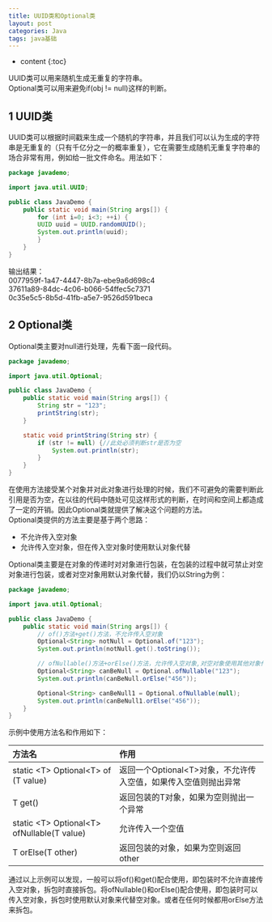 ```yaml
---
title: UUID类和Optional类
layout: post
categories: Java
tags: java基础
---
```

* content
{:toc}

UUID类可以用来随机生成无重复的字符串。  
Optional类可以用来避免if(obj != null)这样的判断。



## 1 UUID类

UUID类可以根据时间戳来生成一个随机的字符串，并且我们可以认为生成的字符串是无重复的（只有千亿分之一的概率重复），它在需要生成随机无重复字符串的场合非常有用，例如给一批文件命名。用法如下：

```java
package javademo;

import java.util.UUID;

public class JavaDemo {
    public static void main(String args[]) {
        for (int i=0; i<3; ++i) {
        UUID uuid = UUID.randomUUID();
        System.out.println(uuid);
        }
    }
}
```

输出结果：  
0077959f-1a47-4447-8b7a-ebe9a6d698c4  
37611a89-84dc-4c06-b066-54ffec5c7371  
0c35e5c5-8b5d-41fb-a5e7-9526d591beca  

## 2 Optional类

Optional类主要对null进行处理，先看下面一段代码。

```java
package javademo;

import java.util.Optional;

public class JavaDemo {
    public static void main(String args[]) {
        String str = "123";
        printString(str);
    }

    static void printString(String str) {
        if (str != null) {//此处必须判断str是否为空
            System.out.println(str);
        }
    }
}
```

在使用方法接受某个对象并对此对象进行处理的时候，我们不可避免的需要判断此引用是否为空，在以往的代码中随处可见这样形式的判断，在时间和空间上都造成了一定的开销。因此Optional类就提供了解决这个问题的方法。  
Optional类提供的方法主要是基于两个思路：  

- 不允许传入空对象
- 允许传入空对象，但在传入空对象时使用默认对象代替

Optional类主要是在对象的传递时对对象进行包装，在包装的过程中就可禁止对空对象进行包装，或者对空对象用默认对象代替，我们仍以String为例：

```java
package javademo;

import java.util.Optional;

public class JavaDemo {
    public static void main(String args[]) {
        // of()方法+get()方法，不允许传入空对象
        Optional<String> notNull = Optional.of("123");
        System.out.println(notNull.get().toString());

        // ofNullable()方法+orElse()方法，允许传入空对象,对空对象使用其他对象代替
        Optional<String> canBeNull = Optional.ofNullable("123");
        System.out.println(canBeNull.orElse("456"));

        Optional<String> canBeNull1 = Optional.ofNullable(null);
        System.out.println(canBeNull1.orElse("456"));
    }
}
```

示例中使用方法名和作用如下：

方法名     |    作用
:-|:-
static \<T> Optional\<T> of​(T value) | 返回一个Optional\<T>对象，不允许传入空值，如果传入空值则抛出异常
T get()    |    返回包装的T对象，如果为空则抛出一个异常
static \<T> Optional\<T> ofNullable​(T value)    |    允许传入一个空值
T orElse​(T other)    |    返回包装的对象，如果为空则返回other

通过以上示例可以发现，一般可以将of()和get()配合使用，即包装时不允许直接传入空对象，拆包时直接拆包。将ofNullable()和orElse()配合使用，即包装时可以传入空对象，拆包时使用默认对象来代替空对象。或者在任何时候都用orElse方法来拆包。
